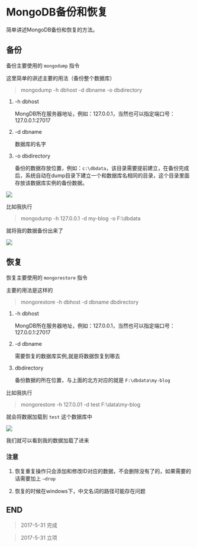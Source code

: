 # MongoDB备份和恢复

简单讲述MongoDB备份和恢复的方法。

## 备份

备份主要使用的 `mongodump` 指令

这里简单的讲述主要的用法（备份整个数据库）

>   mongodump -h dbhost -d dbname -o dbdirectory

1.  -h dbhost

    MongDB所在服务器地址，例如：127.0.0.1，当然也可以指定端口号：127.0.0.1:27017

2.  -d dbname

    数据库的名字

3.  -o dbdirectory

    备份的数据存放位置，例如：`c:\dbdata`，该目录需要提前建立，在备份完成后，系统自动在dump目录下建立一个和数据库名相同的目录，这个目录里面存放该数据库实例的备份数据。

![](http://o7yupdhjc.bkt.clouddn.com/17-5-31/21997800.jpg)

比如我执行

>   mongodump -h 127.0.0.1 -d my-blog -o F:\dbdata

就将我的数据备份出来了

![](http://o7yupdhjc.bkt.clouddn.com/17-5-31/77252295.jpg)

## 恢复

恢复主要使用的 `mongorestore` 指令

主要的用法是这样的

>   mongorestore -h dbhost -d dbname dbdirectory

1.  -h dbhost

    MongDB所在服务器地址，例如：127.0.0.1，当然也可以指定端口号：127.0.0.1:27017

2.  -d dbname

    需要恢复的数据库实例,就是将数据恢复到哪去

3.  dbdirectory

    备份数据的所在位置，与上面的北方对应的就是 `F:\dbdata\my-blog`

比如我执行

>   mongorestore -h 127.0.01 -d test F:\data\my-blog

就会将数据加载到 `test` 这个数据库中

![](http://o7yupdhjc.bkt.clouddn.com/17-5-31/24955988.jpg)

我们就可以看到我的数据加载了进来

### 注意

1.  恢复重复操作只会添加和修改ID对应的数据，不会删除没有了的，如果需要的话需要加上 `–drop`

2.  恢复的时候在windows下，中文名词的路径可能存在问题

## END

>   2017-5-31   完成

>   2017-5-31   立项
